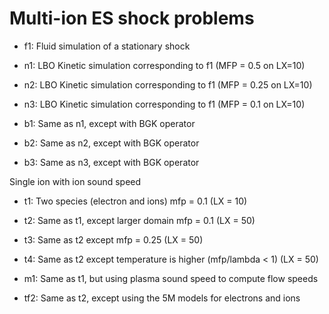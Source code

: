 # Multi-ion ES shock problems

- f1: Fluid simulation of a stationary shock

- n1: LBO Kinetic simulation corresponding to f1 (MFP = 0.5 on LX=10)
- n2: LBO Kinetic simulation corresponding to f1 (MFP = 0.25 on LX=10)
- n3: LBO Kinetic simulation corresponding to f1 (MFP = 0.1 on LX=10)

- b1: Same as n1, except with BGK operator
- b2: Same as n2, except with BGK operator
- b3: Same as n3, except with BGK operator

Single ion with ion sound speed

- t1: Two species (electron and ions) mfp = 0.1 (LX = 10)
- t2: Same as t1, except larger domain mfp = 0.1 (LX = 50)
- t3: Same as t2 except mfp = 0.25 (LX = 50)
- t4: Same as t2 except temperature is higher (mfp/lambda < 1) (LX = 50)

- m1: Same as t1, but using plasma sound speed to compute flow speeds

- tf2: Same as t2, except using the 5M models for electrons and ions